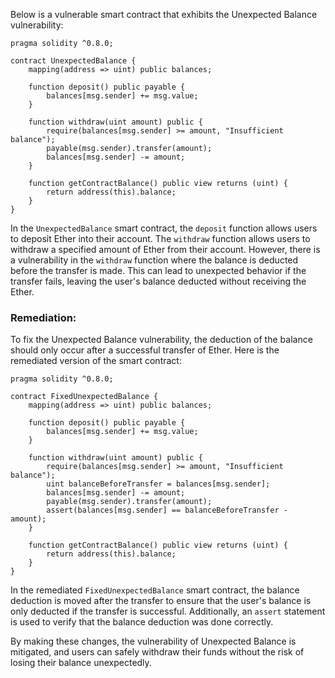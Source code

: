 Below is a vulnerable smart contract that exhibits the Unexpected Balance vulnerability:

```solidity
pragma solidity ^0.8.0;

contract UnexpectedBalance {
    mapping(address => uint) public balances;

    function deposit() public payable {
        balances[msg.sender] += msg.value;
    }

    function withdraw(uint amount) public {
        require(balances[msg.sender] >= amount, "Insufficient balance");
        payable(msg.sender).transfer(amount);
        balances[msg.sender] -= amount;
    }

    function getContractBalance() public view returns (uint) {
        return address(this).balance;
    }
}
```

In the `UnexpectedBalance` smart contract, the `deposit` function allows users to deposit Ether into their account. The `withdraw` function allows users to withdraw a specified amount of Ether from their account. However, there is a vulnerability in the `withdraw` function where the balance is deducted before the transfer is made. This can lead to unexpected behavior if the transfer fails, leaving the user's balance deducted without receiving the Ether.

### Remediation:
To fix the Unexpected Balance vulnerability, the deduction of the balance should only occur after a successful transfer of Ether. Here is the remediated version of the smart contract:

```solidity
pragma solidity ^0.8.0;

contract FixedUnexpectedBalance {
    mapping(address => uint) public balances;

    function deposit() public payable {
        balances[msg.sender] += msg.value;
    }

    function withdraw(uint amount) public {
        require(balances[msg.sender] >= amount, "Insufficient balance");
        uint balanceBeforeTransfer = balances[msg.sender];
        balances[msg.sender] -= amount;
        payable(msg.sender).transfer(amount);
        assert(balances[msg.sender] == balanceBeforeTransfer - amount);
    }

    function getContractBalance() public view returns (uint) {
        return address(this).balance;
    }
}
```

In the remediated `FixedUnexpectedBalance` smart contract, the balance deduction is moved after the transfer to ensure that the user's balance is only deducted if the transfer is successful. Additionally, an `assert` statement is used to verify that the balance deduction was done correctly.

By making these changes, the vulnerability of Unexpected Balance is mitigated, and users can safely withdraw their funds without the risk of losing their balance unexpectedly.